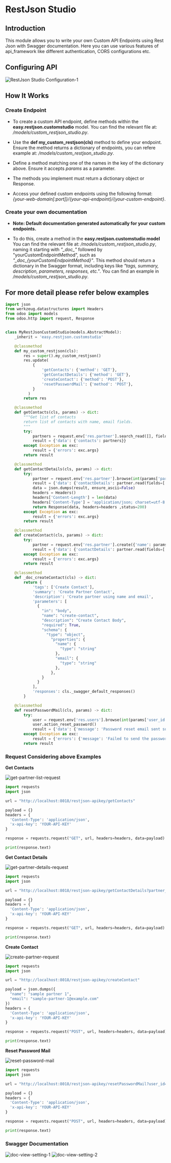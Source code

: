# RestJson Studio

## Introduction

This module allows you to write your own Custom API Endpoints using Rest Json with Swagger documentation. Here you can use various features of api_framework like different authentication, CORS configurations etc.

## Configuring API

<img src="static/description/assets/images/API-Configuration-1.png" class="img-fluid" alt="RestJson Studio Configuration-1"/>


## How It Works

 ### Create Endpoint

 - To create a custom API endpoint, define methods within the **easy.restjson.customstudio** model. You can find the relevant file at: */models/custom_restjson_studio.py*.

 - Use the **def my_custom_restjson(cls)** method to define your endpoint. Ensure the method returns a dictionary of endpoints, you can refere example at: */models/custom_restjson_studio.py*.

 - Define a method matching one of the names in the key of the dictionary above. Ensure it accepts *params* as a parameter.

 - The methods you implement must return a dictionary object or Response.

 - Access your defined custom endpoints using the following format: *{your-web-domain[:port]}/{your-api-endpoint}/{your-custom-endpoint}*.

  ### Create your own documentation

  - **Note: Default documentation generated automatically for your custom endpoints.**

  - To do this, create a method in the **easy.restjson.customstudio model** You can find the relevant file at: */models/custom_restjson_studio.py*, naming it starting with *"\_doc\_"* followed by "yourCustomEndpointMethod", such as *"\_doc\_{yourCustomEndpointMethod}"*. This method should return a dictionary in the Swagger format, including keys like *"tags, summary, description, parameters, responses, etc."*. You can find an example in */models/custom_restjson_studio.py*.

## For more detail please refer below examples

```python
import json
from werkzeug.datastructures import Headers
from odoo import models
from odoo.http import request, Response


class MyRestJsonCustomStudio(models.AbstractModel):
    _inherit = 'easy.restjson.customstudio'

    @classmethod
    def my_custom_restjson(cls):
        res = super().my_custom_restjson()
        res.update(
            {
                'getContacts': {'method': 'GET'},
                'getContactDetails': {'method': 'GET'},
                'createContact': {'method': 'POST'},
                'resetPasswordMail': {'method': 'POST'},
            }
          )
        return res

    @classmethod
    def getContacts(cls, params) -> dict:
        """Get list of contacts
        return list of contacts with name, email fields.
        """
        try:
            partners = request.env['res.partner'].search_read([], fields=['name', 'email'])
            result = {'data': {'contacts': partners}}
        except Exception as exc:
            result = {'errors': exc.args}
        return result

    @classmethod
    def getContactDetails(cls, params) -> dict:
        try:
            partner = request.env['res.partner'].browse(int(params['partner_id']))
            result = {'data': {'contactDetails': partner.read(fields=['name', 'email', 'phone'])}}
            data = json.dumps(result, ensure_ascii=False)
            headers = Headers()
            headers['Content-Length'] = len(data)
            headers['Content-Type'] = 'application/json; charset=utf-8'
            return Response(data, headers=headers ,status=200)
        except Exception as exc:
            result = {'errors': exc.args}
        return result

    @classmethod
    def createContact(cls, params) -> dict:
        try:
            partner = request.env['res.partner'].create({'name': params['name'], 'email': params['email']})
            result = {'data': {'contactDetails': partner.read(fields=['name', 'email'])}}
        except Exception as exc:
            result = {'errors': exc.args}
        return result

    @classmethod
    def _doc_createContact(cls) -> dict:
        return {
            'tags': ['Create Contact'],
            'summary': 'Create Partner Contact',
            'description': 'Create partner using name and email',
            'parameters': [
              {
                "in": "body",
                "name": "create-contact",
                "description": "Create Contact Body",
                "required": True,
                "schema": {
                  "type": "object",
                    "properties": {
                      "name": {
                        "type": "string"
                      },
                      "email": {
                        "type": "string"
                      },
                    },
                }
              }
            ],
            'responses': cls._swagger_default_responses()
        }

    @classmethod
    def resetPasswordMail(cls, params) -> dict:
        try:
            user = request.env['res.users'].browse(int(params['user_id']))
            user.action_reset_password()
            result = {'data': {'message': 'Password reset email sent successfully.'}}
        except Exception as exc:
            result = {'errors': {'message': 'Failed to send the password reset email.'}}
        return result
```

### Request Considering above Examples

**Get Contacts**

<img src="static/description/assets/images/get-partner-list-request.png" class="img-fluid" alt="get-partner-list-request"/>

```python
import requests
import json

url = "http://localhost:8018/restjson-apikey/getContacts"

payload = {}
headers = {
  'Content-Type': 'application/json',
  'x-api-key': 'YOUR-API-KEY'
}

response = requests.request("GET", url, headers=headers, data=payload)

print(response.text)
```

**Get Contact Details**

<img src="static/description/assets/images/get-partner-details-request.png" class="img-fluid" alt="get-partner-details-request"/>

```python
import requests
import json

url = "http://localhost:8018/restjson-apikey/getContactDetails?partner_id=3"

payload = {}
headers = {
  'Content-Type': 'application/json',
  'x-api-key': 'YOUR-API-KEY'
}

response = requests.request("GET", url, headers=headers, data=payload)

print(response.text)
```

**Create Contact**

<img src="static/description/assets/images/create-partner-request.png" class="img-fluid" alt="create-partner-request"/>

```python
import requests
import json

url = "http://localhost:8018/restjson-apikey/createContact"

payload = json.dumps({
  "name": "sample partner 1",
  "email": "sample-partner-1@example.com"
})
headers = {
  'Content-Type': 'application/json',
  'x-api-key': 'YOUR-API-KEY'
}

response = requests.request("POST", url, headers=headers, data=payload)

print(response.text)
```

**Reset Password Mail**

<img src="static/description/assets/images/reset-password-mail.png" class="img-fluid" alt="reset-password-mail"/>

```python
import requests
import json

url = "http://localhost:8018/restjson-apikey/resetPasswordMail?user_id=2"

payload = {}
headers = {
  'Content-Type': 'application/json',
  'x-api-key': 'YOUR-API-KEY'
}

response = requests.request("POST", url, headers=headers, data=payload)

print(response.text)
```

### Swagger Documentation

<img src="static/description/assets/images/doc-view-setting-1.png" class="img-fluid" alt="doc-view-setting-1"/>

<img src="static/description/assets/images/doc-view-setting-2.png" class="img-fluid" alt="doc-view-setting-2"/>
